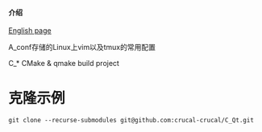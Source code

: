 #### 介绍
[English page](README.md)

A_conf存储的Linux上vim以及tmux的常用配置

C_* CMake & qmake build project

# 克隆示例
```
git clone --recurse-submodules git@github.com:crucal-crucal/C_Qt.git
```
